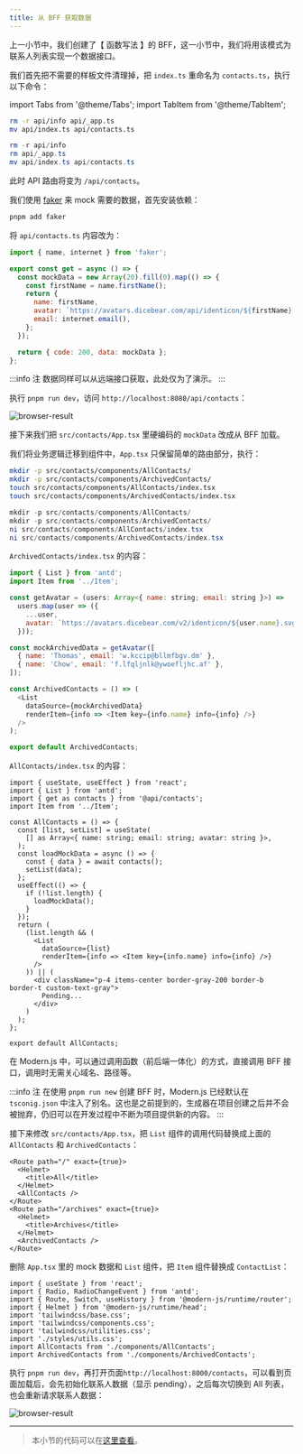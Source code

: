 ```yaml
---
title: 从 BFF 获取数据
---
```


上一小节中，我们创建了【 函数写法 】的 BFF，这一小节中，我们将用该模式为联系人列表实现一个数据接口。

我们首先把不需要的样板文件清理掉，把 `index.ts` 重命名为 `contacts.ts`，执行以下命令：

import Tabs from '@theme/Tabs';
import TabItem from '@theme/TabItem';

<Tabs>
<TabItem value="macOS" label="macOS" default>

```bash
rm -r api/info api/_app.ts
mv api/index.ts api/contacts.ts
```

</TabItem>
<TabItem value="Windows" label="Windows">

```powershell
rm -r api/info
rm api/_app.ts
mv api/index.ts api/contacts.ts
```

</TabItem>
</Tabs>


此时 API 路由将变为 `/api/contacts`。

我们使用 [faker](https://github.com/Marak/Faker.js) 来 mock 需要的数据，首先安装依赖：

```bash
pnpm add faker
```

将 `api/contacts.ts` 内容改为：

```js
import { name, internet } from 'faker';

export const get = async () => {
  const mockData = new Array(20).fill(0).map(() => {
    const firstName = name.firstName();
    return {
      name: firstName,
      avatar: `https://avatars.dicebear.com/api/identicon/${firstName}.svg`,
      email: internet.email(),
    };
  });

  return { code: 200, data: mockData };
};
```

:::info 注
数据同样可以从远端接口获取，此处仅为了演示。
:::

执行 `pnpm run dev`，访问 `http://localhost:8080/api/contacts`：

![browser-result](https://lf3-static.bytednsdoc.com/obj/eden-cn/aphqeh7uhohpquloj/modern-js/docs/08/api-result.png)

接下来我们把 `src/contacts/App.tsx` 里硬编码的 `mockData` 改成从 BFF 加载。

我们将业务逻辑迁移到组件中，`App.tsx` 只保留简单的路由部分，执行：

<Tabs>
<TabItem value="macOS" label="macOS" default>

```bash
mkdir -p src/contacts/components/AllContacts/
mkdir -p src/contacts/components/ArchivedContacts/
touch src/contacts/components/AllContacts/index.tsx
touch src/contacts/components/ArchivedContacts/index.tsx
```

</TabItem>
<TabItem value="Windows" label="Windows">

```powershell
mkdir -p src/contacts/components/AllContacts/
mkdir -p src/contacts/components/ArchivedContacts/
ni src/contacts/components/AllContacts/index.tsx
ni src/contacts/components/ArchivedContacts/index.tsx
```

</TabItem>
</Tabs>

`ArchivedContacts/index.tsx` 的内容：

```js
import { List } from 'antd';
import Item from '../Item';

const getAvatar = (users: Array<{ name: string; email: string }>) =>
  users.map(user => ({
    ...user,
    avatar: `https://avatars.dicebear.com/v2/identicon/${user.name}.svg`,
  }));

const mockArchivedData = getAvatar([
  { name: 'Thomas', email: 'w.kccip@bllmfbgv.dm' },
  { name: 'Chow', email: 'f.lfqljnlk@ywoefljhc.af' },
]);

const ArchivedContacts = () => (
  <List
    dataSource={mockArchivedData}
    renderItem={info => <Item key={info.name} info={info} />}
  />
);

export default ArchivedContacts;
```

`AllContacts/index.tsx` 的内容：

```tsx
import { useState, useEffect } from 'react';
import { List } from 'antd';
import { get as contacts } from '@api/contacts';
import Item from '../Item';

const AllContacts = () => {
  const [list, setList] = useState(
    [] as Array<{ name: string; email: string; avatar: string }>,
  );
  const loadMockData = async () => {
    const { data } = await contacts();
    setList(data);
  };
  useEffect(() => {
    if (!list.length) {
      loadMockData();
    }
  });
  return (
    (list.length && (
      <List
        dataSource={list}
        renderItem={info => <Item key={info.name} info={info} />}
      />
    )) || (
      <div className="p-4 items-center border-gray-200 border-b border-t custom-text-gray">
        Pending...
      </div>
    )
  );
};

export default AllContacts;
```

在 Modern.js 中，可以通过调用函数（前后端一体化）的方式，直接调用 BFF 接口，调用时无需关心域名、路径等。

:::info 注
在使用 `pnpm run new` 创建 BFF 时，Modern.js 已经默认在 `tsconig.json` 中注入了别名。这也是之前提到的，生成器在项目创建之后并不会被抛弃，仍旧可以在开发过程中不断为项目提供新的内容。
:::

接下来修改 `src/contacts/App.tsx`，把 `List` 组件的调用代码替换成上面的 `AllContacts` 和 `ArchivedContacts`：

```tsx
<Route path="/" exact={true}>
  <Helmet>
    <title>All</title>
  </Helmet>
  <AllContacts />
</Route>
<Route path="/archives" exact={true}>
  <Helmet>
    <title>Archives</title>
  </Helmet>
  <ArchivedContacts />
</Route>
```

删除 `App.tsx` 里的 mock 数据和 `List` 组件，把 `Item` 组件替换成 `ContactList`：

```tsx
import { useState } from 'react';
import { Radio, RadioChangeEvent } from 'antd';
import { Route, Switch, useHistory } from '@modern-js/runtime/router';
import { Helmet } from '@modern-js/runtime/head';
import 'tailwindcss/base.css';
import 'tailwindcss/components.css';
import 'tailwindcss/utilities.css';
import './styles/utils.css';
import AllContacts from './components/AllContacts';
import ArchivedContacts from './components/ArchivedContacts';
```

执行 `pnpm run dev`，再打开页面`http://localhost:8000/contacts`，可以看到页面加载后，会先初始化联系人数据（显示 pending），之后每次切换到 All 列表，也会重新请求联系人数据：

![browser-result](https://lf3-static.bytednsdoc.com/obj/eden-cn/aphqeh7uhohpquloj/modern-js/docs/08/browser-result.png)

---

> 本小节的代码可以在[这里查看](https://github.com/modern-js-dev/modern-js-examples/tree/main/tutorials/c09/hello-modern-3)。

